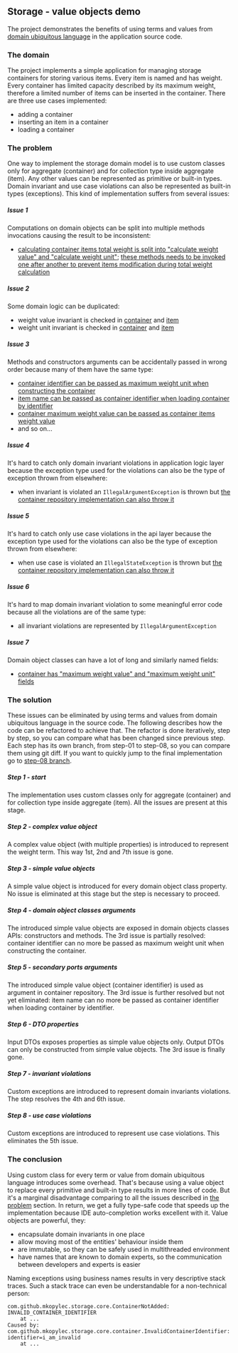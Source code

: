## Storage - value objects demo
The project demonstrates the benefits of using terms and values from [domain ubiquitous language](https://martinfowler.com/bliki/UbiquitousLanguage.html) in the application source code.

### The domain
The project implements a simple application for managing storage containers for storing various items.
Every item is named and has weight.
Every container has limited capacity described by its maximum weight, therefore a limited number of items can be inserted in the container.
There are three use cases implemented:
- adding a container
- inserting an item in a container
- loading a container

### The problem
One way to implement the storage domain model is to use custom classes only for aggregate (container) and for collection type inside aggregate (item).
Any other values can be represented as primitive or built-in types.
Domain invariant and use case violations can also be represented as built-in types (exceptions).
This kind of implementation suffers from several issues:

##### Issue 1
Computations on domain objects can be split into multiple methods invocations causing the result to be inconsistent:
- [calculating container items total weight is split into "calculate weight value" and "calculate weight unit"](https://github.com/mkopylec/storage-value-objects-demo/blob/step-01/src/main/kotlin/com/github/mkopylec/storage/core/container/Container.kt#L28-L32);
  [these methods needs to be invoked one after another to prevent items modification during total weight calculation](https://github.com/mkopylec/storage-value-objects-demo/blob/step-01/src/main/kotlin/com/github/mkopylec/storage/core/ContainerLoader.kt#L18-L19)

##### Issue 2
Some domain logic can be duplicated:
- weight value invariant is checked in [container](https://github.com/mkopylec/storage-value-objects-demo/blob/step-01/src/main/kotlin/com/github/mkopylec/storage/core/container/Container.kt#L19) and [item](https://github.com/mkopylec/storage-value-objects-demo/blob/step-01/src/main/kotlin/com/github/mkopylec/storage/core/container/Item.kt#L21)
- weight unit invariant is checked in [container](https://github.com/mkopylec/storage-value-objects-demo/blob/step-01/src/main/kotlin/com/github/mkopylec/storage/core/container/Container.kt#L20) and [item](https://github.com/mkopylec/storage-value-objects-demo/blob/step-01/src/main/kotlin/com/github/mkopylec/storage/core/container/Item.kt#L22)

##### Issue 3
Methods and constructors arguments can be accidentally passed in wrong order because many of them have the same type:
- [container identifier can be passed as maximum weight unit when constructing the container](https://github.com/mkopylec/storage-value-objects-demo/blob/step-01/src/main/kotlin/com/github/mkopylec/storage/core/container/Containers.kt#L11)
- [item name can be passed as container identifier when loading container by identifier](https://github.com/mkopylec/storage-value-objects-demo/blob/step-01/src/main/kotlin/com/github/mkopylec/storage/core/container/Containers.kt#L15)
- [container maximum weight value can be passed as container items weight value](https://github.com/mkopylec/storage-value-objects-demo/blob/step-01/src/main/kotlin/com/github/mkopylec/storage/core/ContainerLoader.kt#L14)
- and so on...

##### Issue 4
It's hard to catch only domain invariant violations in application logic layer because the exception type used for the violations can also be the type of exception thrown from elsewhere:
- when invariant is violated an `IllegalArgumentException` is thrown but [the container repository implementation can also throw it](https://github.com/mkopylec/storage-value-objects-demo/blob/step-01/src/main/kotlin/com/github/mkopylec/storage/core/container/ContainerRepository.kt#L5-L6)

##### Issue 5
It's hard to catch only use case violations in the api layer because the exception type used for the violations can also be the type of exception thrown from elsewhere:
- when use case is violated an `IllegalStateException` is thrown but [the container repository implementation can also throw it](https://github.com/mkopylec/storage-value-objects-demo/blob/step-01/src/main/kotlin/com/github/mkopylec/storage/core/container/ContainerRepository.kt#L5-L6)

##### Issue 6
It's hard to map domain invariant violation to some meaningful error code because all the violations are of the same type:
- all invariant violations are represented by `IllegalArgumentException`

##### Issue 7
Domain object classes can have a lot of long and similarly named fields:
- [container has "maximum weight value" and "maximum weight unit" fields](https://github.com/mkopylec/storage-value-objects-demo/blob/step-01/src/main/kotlin/com/github/mkopylec/storage/core/container/Container.kt#L10-L11)

### The solution
These issues can be eliminated by using terms and values from domain ubiquitous language in the source code.
The following describes how the code can be refactored to achieve that.
The refactor is done iteratively, step by step, so you can compare what has been changed since previous step.
Each step has its own branch, from step-01 to step-08, so you can compare them using git diff.
If you want to quickly jump to the final implementation go to [step-08 branch](https://github.com/mkopylec/storage-value-objects-demo/tree/step-08).

##### Step 1 - start
The implementation uses custom classes only for aggregate (container) and for collection type inside aggregate (item).
All the issues are present at this stage.

##### Step 2 - complex value object
A complex value object (with multiple properties) is introduced to represent the weight term.
This way 1st, 2nd and 7th issue is gone.

##### Step 3 - simple value objects
A simple value object is introduced for every domain object class property.
No issue is eliminated at this stage but the step is necessary to proceed.

##### Step 4 - domain object classes arguments
The introduced simple value objects are exposed in domain objects classes APIs: constructors and methods.
The 3rd issue is partially resolved: container identifier can no more be passed as maximum weight unit when constructing the container.

##### Step 5 - secondary ports arguments
The introduced simple value object (container identifier) is used as argument in container repository.
The 3rd issue is further resolved but not yet eliminated: item name can no more be passed as container identifier when loading container by identifier.

##### Step 6 - DTO properties
Input DTOs exposes properties as simple value objects only.
Output DTOs can only be constructed from simple value objects.
The 3rd issue is finally gone.

##### Step 7 - invariant violations
Custom exceptions are introduced to represent domain invariants violations.
The step resolves the 4th and 6th issue.

##### Step 8 - use case violations
Custom exceptions are introduced to represent use case violations.
This eliminates the 5th issue.

### The conclusion
Using custom class for every term or value from domain ubiquitous language introduces some overhead.
That's because using a value object to replace every primitive and built-in type results in more lines of code.
But it's a marginal disadvantage comparing to all the issues described in [the problem](#the-problem) section.
In return, we get a fully type-safe code that speeds up the implementation because IDE auto-completion works excellent with it.
Value objects are powerful, they:
- encapsulate domain invariants in one place
- allow moving most of the entities' behaviour inside them
- are immutable, so they can be safely used in multithreaded environment
- have names that are known to domain experts, so the communication between developers and experts is easier

Naming exceptions using business names results in very descriptive stack traces.
Such a stack trace can even be understandable for a non-technical person:
```
com.github.mkopylec.storage.core.ContainerNotAdded: INVALID_CONTAINER_IDENTIFIER
	at ...
Caused by: com.github.mkopylec.storage.core.container.InvalidContainerIdentifier: identifier=i_am_invalid
	at ...
```
